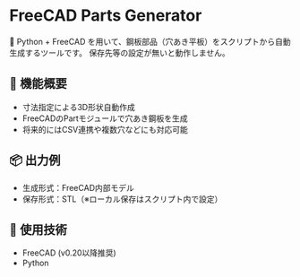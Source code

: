 # FreeCAD Parts Generator

🚢 Python + FreeCAD を用いて、鋼板部品（穴あき平板）をスクリプトから自動生成するツールです。
保存先等の設定が無いと動作しません。

## 🔧 機能概要

- 寸法指定による3D形状自動作成
- FreeCADのPartモジュールで穴あき鋼板を生成
- 将来的にはCSV連携や複数穴などにも対応可能

## 📦 出力例

- 生成形式：FreeCAD内部モデル
- 保存形式：STL（※ローカル保存はスクリプト内で設定）

## 🧠 使用技術

- FreeCAD (v0.20以降推奨)
- Python
